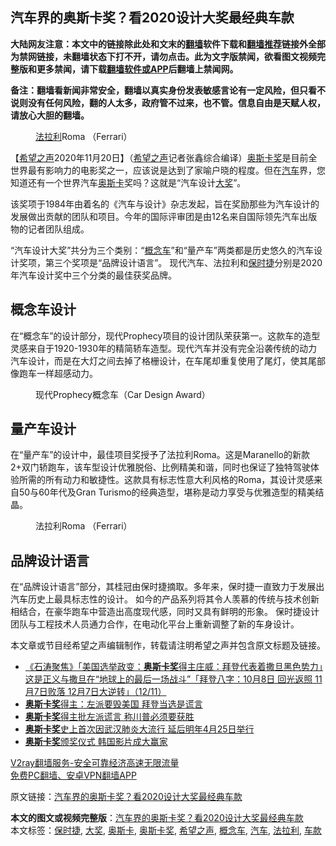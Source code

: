  <h2>汽车界的奥斯卡奖？看2020设计大奖最经典车款</h2> <p class="notice"><b>大陆网友注意：本文中的链接除此处和文末的<a href="https://github.com/bannedbook/fanqiang" >翻墙</a>软件下载和<a href="https://github.com/killgcd/justmysocks/blob/master/README.md">翻墙推荐</a>链接外全部为禁网链接，未翻墙状态下打不开，请勿点击。此为文字版禁闻，欲看图文视频完整版和更多禁闻，请下载<a href="https://github.com/bannedbook/fanqiang">翻墙软件或APP</a>后翻墙上禁闻网。</p><p>备注：翻墙看新闻非常安全，翻墙以真实身份发表敏感言论有一定风险，但只看不说则没有任何风险，翻的人太多，政府管不过来，也不管。信息自由是天赋人权，请放心大胆的翻墙。</b></p>  <div class="entry"> <figure><figcaption><a href="https://www.bannedbook.org/bnews/tag/%e6%b3%95%e6%8b%89%e5%88%a9/" class="st_tag internal_tag" rel="tag" title="标签 法拉利 下的日志">法拉利</a>Roma （Ferrari）</figcaption></figure> <p>【<span class='wp_keywordlink_affiliate'><a href="https://www.soundofhope.org" title="希望之声" target="_blank">希望之声</a></span>2020年11月20日】（<a href="https://www.bannedbook.org/bnews/tag/%e5%b8%8c%e6%9c%9b%e4%b9%8b%e5%a3%b0/" class="st_tag internal_tag" rel="tag" title="标签 希望之声 下的日志">希望之声</a>记者张鑫综合编译）<a href="https://www.bannedbook.org/bnews/tag/%e5%a5%a5%e6%96%af%e5%8d%a1%e5%a5%96/" class="st_tag internal_tag" rel="tag" title="标签 奥斯卡奖 下的日志">奥斯卡奖</a>是目前全世界最有影响力的电影奖之一，应该说是达到了家喻户晓的程度。但在<a href="https://www.bannedbook.org/bnews/tag/%e6%b1%bd%e8%bd%a6/" class="st_tag internal_tag" rel="tag" title="标签 汽车 下的日志">汽车</a>界，您知道还有一个世界汽车<a href="https://www.bannedbook.org/bnews/tag/%e5%a5%a5%e6%96%af%e5%8d%a1/" class="st_tag internal_tag" rel="tag" title="标签 奥斯卡 下的日志">奥斯卡</a>奖吗？这就是“汽车设计<a href="https://www.bannedbook.org/bnews/tag/%E5%A4%A7%E5%A5%96/" class="st_tag internal_tag" rel="tag" title="标签 大奖 下的日志">大奖</a>”。</p> <p>该奖项于1984年由着名的《汽车与设计》杂志发起，旨在奖励那些为汽车设计的发展做出贡献的团队和项目。今年的国际评审团是由12名来自国际领先汽车出版物的记者团队组成。</p>  <p>“汽车设计大奖”共分为三个类别：“<a href="https://www.bannedbook.org/bnews/tag/%E6%A6%82%E5%BF%B5%E8%BD%A6/" class="st_tag internal_tag" rel="tag" title="标签 概念车 下的日志">概念车</a>”和“量产车”两类都是历史悠久的汽车设计奖项，第三个奖项是“品牌设计语言”。 现代汽车、法拉利和<a href="https://www.bannedbook.org/bnews/tag/%e4%bf%9d%e6%97%b6%e6%8d%b7/" class="st_tag internal_tag" rel="tag" title="标签 保时捷 下的日志">保时捷</a>分别是2020年汽车设计奖中三个分类的最佳获奖品牌。</p> <h2>概念车设计</h2> <p>在“概念车”的设计部分，现代Prophecy项目的设计团队荣获第一。这款车的造型灵感来自于1920-1930年的精简轿车造型。现代汽车并没有完全沿袭传统的动力汽车设计，而是在大灯之间去掉了格栅设计，在车尾却重复使用了尾灯，使其尾部像跑车一样超感动力。</p>  <figure><figcaption>现代Prophecy概念车（Car Design Award）</figcaption></figure> <h2>量产车设计</h2> <p>在“量产车”的设计中，最佳项目奖授予了法拉利Roma。这是Maranello的新款2+双门轿跑车，该车型设计优雅脱俗、比例精美和谐，同时也保证了独特驾驶体验所需的所有动力和敏捷性。这款具有标志性意大利风格的Roma，其设计灵感来自50与60年代及Gran Turismo的经典造型，堪称是动力享受与优雅造型的精美结晶。</p> <figure><figcaption>法拉利Roma （Ferrari）</figcaption></figure> <h2>品牌设计语言</h2> <p>在“品牌设计语言”部分，其桂冠由保时捷摘取。多年来，保时捷一直致力于发展出汽车历史上最具标志性的设计。 如今的产品系列将其令人羡慕的传统与技术创新相结合，在豪华跑车中营造出高度现代感，同时又具有鲜明的形象。 保时捷设计团队与工程技术人员通力合作，在电动化平台上重新调整了新的车身设计。</p>  <p>本文章或节目经希望之声编辑制作，转载请注明希望之声并包含原文标题及链接。</p> <ul class='op-related-articles' title='相关阅读'> <li><a href='https://www.bannedbook.org/bnews/bannedvideo/20201113/1430422.html' target='_blank'>《石涛聚焦》「美国选举政变：<b>奥斯卡奖</b>得主庄威：拜登代表着撒旦黑色势力」这是正义与撒旦在“地球上的最后一场战斗”「拜登八字：10月8日 回光返照 11月7日败落 12月7日大逆转」（12/11）</a></li> <li><a href='https://www.bannedbook.org/bnews/cbnews/20201112/1429647.html' target='_blank'><b>奥斯卡奖</b>得主：左派要毁美国 拜登当选是谎言</a></li> <li><a href='https://www.bannedbook.org/bnews/worldnews/usa/20201020/1416812.html' target='_blank'><b>奥斯卡奖</b>得主批左派谎言 称川普必须要获胜</a></li> <li><a href='https://www.bannedbook.org/bnews/yule/20200616/1345439.html' target='_blank'><b>奥斯卡奖</b>史上首次因武汉肺炎大流行 延后明年4月25日举行</a></li> <li><a href='https://www.bannedbook.org/bnews/worldnews/20200211/1274612.html' target='_blank'><b>奥斯卡奖</b>颁奖仪式 韩国影片成大赢家</a></li> </ul> <p class="texttj"> <a href="https://www.bannedbook.org/forum23/topic22702.html" target="_blank">V2ray翻墙服务-安全可靠经济高速无限流量</a><br/> <a href="https://github.com/bannedbook/fanqiang/wiki/%E7%A6%81%E9%97%BB%E7%BD%91%E5%AE%89%E5%8D%93%E7%BF%BB%E5%A2%99%E6%96%B0%E9%97%BBAPP" target="_blank">免费PC翻墙、安卓VPN翻墙APP</a></p><p>原文链接：<a class="src_link"  href="https://www.soundofhope.org/post/445114" target="_blank">汽车界的奥斯卡奖？看2020设计大奖最经典车款</a></p><a name='sharetosocial'></a>       <div><b>本文的图文或视频完整版</b>：<a href='https://www.bannedbook.org/bnews/comments/20201121/1434418.html'>汽车界的奥斯卡奖？看2020设计大奖最经典车款</a></div>  </div><!--END ENTRY--> <div class="postfooter"> <div>本文标签：<a href="https://www.bannedbook.org/bnews/tag/%e4%bf%9d%e6%97%b6%e6%8d%b7/" rel="tag">保时捷</a>, <a href="https://www.bannedbook.org/bnews/tag/%E5%A4%A7%E5%A5%96/" rel="tag">大奖</a>, <a href="https://www.bannedbook.org/bnews/tag/%e5%a5%a5%e6%96%af%e5%8d%a1/" rel="tag">奥斯卡</a>, <a href="https://www.bannedbook.org/bnews/tag/%e5%a5%a5%e6%96%af%e5%8d%a1%e5%a5%96/" rel="tag">奥斯卡奖</a>, <a href="https://www.bannedbook.org/bnews/tag/%e5%b8%8c%e6%9c%9b%e4%b9%8b%e5%a3%b0/" rel="tag">希望之声</a>, <a href="https://www.bannedbook.org/bnews/tag/%E6%A6%82%E5%BF%B5%E8%BD%A6/" rel="tag">概念车</a>, <a href="https://www.bannedbook.org/bnews/tag/%e6%b1%bd%e8%bd%a6/" rel="tag">汽车</a>, <a href="https://www.bannedbook.org/bnews/tag/%e6%b3%95%e6%8b%89%e5%88%a9/" rel="tag">法拉利</a>, <a href="https://www.bannedbook.org/bnews/tag/%E8%BD%A6%E6%AC%BE/" rel="tag">车款</a></div>  </div><!--END POSTFOOTER--> 